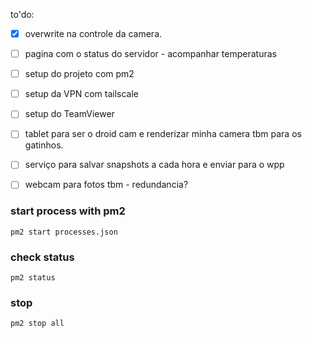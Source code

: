 to'do:
- [x] overwrite na controle da camera.
- [ ] pagina com o status do servidor - acompanhar temperaturas
- [ ] setup do projeto com pm2
- [ ] setup da VPN com tailscale
- [ ] setup do TeamViewer
- [ ] tablet para ser o droid cam e renderizar minha camera tbm para os gatinhos.
- [ ] serviço para salvar snapshots a cada hora e enviar para o wpp
- [ ] webcam para fotos tbm - redundancia?


### start process with pm2
```
pm2 start processes.json
```

### check status

```
pm2 status
```

### stop

```
pm2 stop all
```
